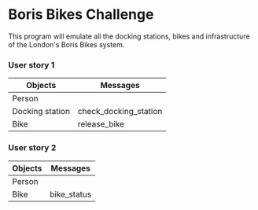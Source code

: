# Boris Bikes Challenge  
  
This program will emulate all the docking stations, bikes and infrastructure of the London's Boris Bikes system.

### User story 1

Objects | Messages
------- | --------
Person |  
Docking station | check_docking_station
Bike | release_bike


### User story 2

Objects | Messages
------- | --------
Person |  
Bike | bike_status

